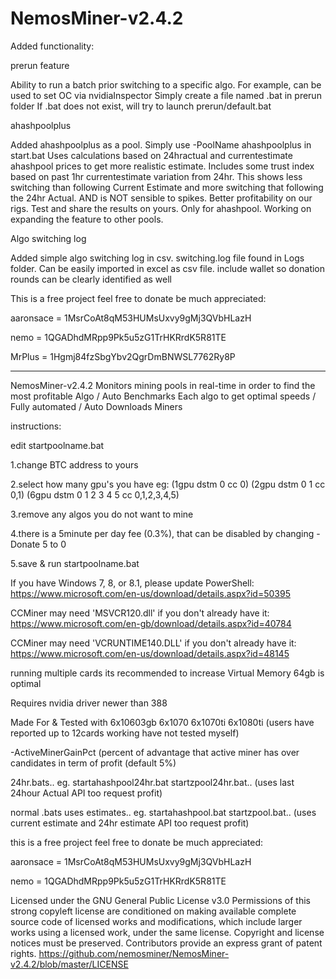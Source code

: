  # NemosMiner-v2.4.2
 
 Added functionality:

prerun feature

Ability to run a batch prior switching to a specific algo.
For example, can be used to set OC via nvidiaInspector
Simply create a file named .bat in prerun folder
If .bat does not exist, will try to launch prerun/default.bat

ahashpoolplus

Added ahashpoolplus as a pool.
Simply use -PoolName ahashpoolplus in start.bat
Uses calculations based on 24hractual and currentestimate ahashpool prices to get more realistic estimate.
Includes some trust index based on past 1hr currentestimate variation from 24hr.
This shows less switching than following Current Estimate and more switching that following the 24hr Actual.
AND is NOT sensible to spikes.
Better profitability on our rigs.
Test and share the results on yours.
Only for ahashpool. Working on expanding the feature to other pools.

Algo switching log

Added simple algo switching log in csv. switching.log file found in Logs folder.
Can be easily imported in excel as csv file. include wallet so donation rounds can be clearly identified as well
    
 
 This is a free project feel free to donate be much appreciated:

aaronsace = 1MsrCoAt8qM53HUMsUxvy9gMj3QVbHLazH

nemo = 1QGADhdMRpp9Pk5u5zG1TrHKRrdK5R81TE

MrPlus = 1Hgmj84fzSbgYbv2QgrDmBNWSL7762Ry8P


*****
 
NemosMiner-v2.4.2 Monitors mining pools in real-time in order to find the most profitable Algo /
 Auto Benchmarks Each algo to get optimal speeds / 
Fully automated / 
Auto Downloads Miners

instructions:

edit startpoolname.bat

1.change BTC address to yours

2.select how many gpu's you have eg: (1gpu dstm 0 cc 0) (2gpu dstm 0 1 cc 0,1) (6gpu dstm 0 1 2 3 4 5 cc 0,1,2,3,4,5)

3.remove any algos you do not want to mine

4.there is a 5minute per day fee (0.3%), that can be disabled by changing -Donate 5 to 0

5.save & run startpoolname.bat

If you have Windows 7, 8, or 8.1, please update PowerShell:
https://www.microsoft.com/en-us/download/details.aspx?id=50395

CCMiner may need 'MSVCR120.dll' if you don't already have it:
https://www.microsoft.com/en-gb/download/details.aspx?id=40784

CCMiner may need 'VCRUNTIME140.DLL' if you don't already have it:
https://www.microsoft.com/en-us/download/details.aspx?id=48145

running multiple cards its recommended to increase Virtual Memory 64gb is optimal

Requires nvidia driver newer than 388

Made For & Tested with 6x10603gb 6x1070 6x1070ti 6x1080ti (users have reported up to 12cards working have not tested myself)

-ActiveMinerGainPct (percent of advantage that active miner has over candidates in term of profit (default 5%)

24hr.bats.. eg. startahashpool24hr.bat  startzpool24hr.bat.. (uses last 24hour Actual API too request profit)

normal .bats uses estimates.. eg. startahashpool.bat   startzpool.bat..   (uses current estimate and 24hr estimate API too request profit)

this is a free project feel free to donate be much appreciated:

aaronsace = 1MsrCoAt8qM53HUMsUxvy9gMj3QVbHLazH

nemo = 1QGADhdMRpp9Pk5u5zG1TrHKRrdK5R81TE

Licensed under the GNU General Public License v3.0
Permissions of this strong copyleft license are conditioned on making available complete source code of licensed works and modifications, which include larger works using a licensed work, under the same license. Copyright and license notices must be preserved. Contributors provide an express grant of patent rights. https://github.com/nemosminer/NemosMiner-v2.4.2/blob/master/LICENSE
